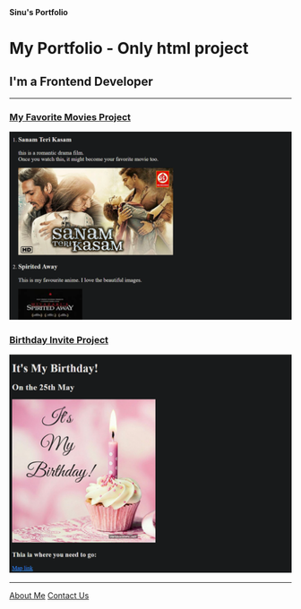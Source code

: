 <head>
    <b>Sinu's Portfolio</b>
</head>
<body>
    <h1>My Portfolio - Only html project</h1>
    <h2>I'm a Frontend Developer</h2>
    <hr>
    <h3><a href="./public/movie-ranking.html">My Favorite Movies Project</a></h3>
    <img src="./assets/images/movie-project.png" alt="Movies project screenshoot">
    <h3><a href="./public/birthday-invite.html">Birthday Invite Project</a></h3>
    <img src="./assets/images/birthday-project.png" alt="Birthday Invite Project screenshoot">
    <hr>
    <a href="./public/about.html">About Me</a>
    <a href="./public/contact.html">Contact Us</a>



</body>
</html>
